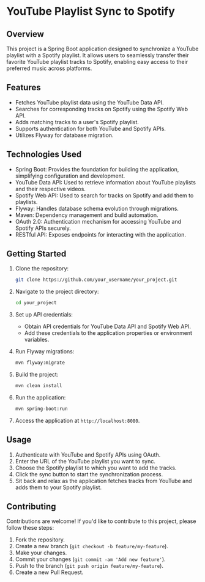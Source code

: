 # YouTube Playlist Sync to Spotify

## Overview

This project is a Spring Boot application designed to synchronize a YouTube playlist with a Spotify playlist. It allows users to seamlessly transfer their favorite YouTube playlist tracks to Spotify, enabling easy access to their preferred music across platforms.

## Features

- Fetches YouTube playlist data using the YouTube Data API.
- Searches for corresponding tracks on Spotify using the Spotify Web API.
- Adds matching tracks to a user's Spotify playlist.
- Supports authentication for both YouTube and Spotify APIs.
- Utilizes Flyway for database migration.

## Technologies Used

- Spring Boot: Provides the foundation for building the application, simplifying configuration and development.
- YouTube Data API: Used to retrieve information about YouTube playlists and their respective videos.
- Spotify Web API: Used to search for tracks on Spotify and add them to playlists.
- Flyway: Handles database schema evolution through migrations.
- Maven: Dependency management and build automation.
- OAuth 2.0: Authentication mechanism for accessing YouTube and Spotify APIs securely.
- RESTful API: Exposes endpoints for interacting with the application.

## Getting Started

1. Clone the repository:

    ```bash
    git clone https://github.com/your_username/your_project.git
    ```

2. Navigate to the project directory:

    ```bash
    cd your_project
    ```

3. Set up API credentials:

   - Obtain API credentials for YouTube Data API and Spotify Web API.
   - Add these credentials to the application properties or environment variables.

4. Run Flyway migrations:

    ```bash
    mvn flyway:migrate
    ```

5. Build the project:

    ```bash
    mvn clean install
    ```

6. Run the application:

    ```bash
    mvn spring-boot:run
    ```

7. Access the application at `http://localhost:8080`.

## Usage

1. Authenticate with YouTube and Spotify APIs using OAuth.
2. Enter the URL of the YouTube playlist you want to sync.
3. Choose the Spotify playlist to which you want to add the tracks.
4. Click the sync button to start the synchronization process.
5. Sit back and relax as the application fetches tracks from YouTube and adds them to your Spotify playlist.

## Contributing

Contributions are welcome! If you'd like to contribute to this project, please follow these steps:

1. Fork the repository.
2. Create a new branch (`git checkout -b feature/my-feature`).
3. Make your changes.
4. Commit your changes (`git commit -am 'Add new feature'`).
5. Push to the branch (`git push origin feature/my-feature`).
6. Create a new Pull Request.
